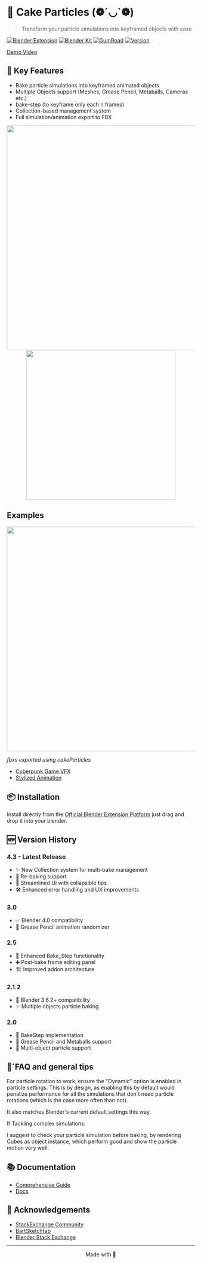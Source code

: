 # 🍰 Cake Particles (❁´◡`❁)
> Transform your particle simulations into keyframed objects with ease

[![Blender Extension](https://img.shields.io/badge/Blender-Extension-orange)](https://extensions.blender.org/add-ons/cake-particles/)
[![Blender Kit](https://img.shields.io/badge/Blender-Kit-green)](https://www.blenderkit.com/asset-gallery-detail/82e87770-6569-4873-bef5-8621a1fecdc9/)
[![GumRoad](https://img.shields.io/badge/GumRoad-pink)](https://scaryplasmon.gumroad.com/l/CakeParticles)
[![Version](https://img.shields.io/badge/Version-4.3-blue)]()

[Demo Video](https://github.com/Scaryplasmon/CakeParticles/assets/90010990/4ff7ebb0-220c-40ba-ae2f-3747e6b46e97)

## 🚀 Key Features
- Bake particle simulations into keyframed animated objects
- Multiple Objects support (Meshes, Grease Pencil, Metaballs, Cameras etc.)
- bake-step (to keyframe only each n frames)
- Collection-based management system
- Full simulation/animation export to FBX

<div align="center">
<img src="https://github.com/user-attachments/assets/63f2d40c-1335-4fd3-837c-b9726f0f2348" width="600">
<img src="https://github.com/user-attachments/assets/1738ad03-257b-4239-ac2d-e0ed2942cb70" width="400">
</div>

## Examples
<div align="center">
<img src="https://github.com/Scaryplasmon/CakeParticles/assets/90010990/be40e1ac-dc8c-4e28-aaa8-f0a6f73378c5" width="600">
</div>

*fbxs exported using cakeParticles*
  
- [Cyberpunk Game VFX](https://skfb.ly/ovBXn)
- [Stylized Animation](https://skfb.ly/o9RPG)

## 📦 Installation
Install directly from the [Official Blender Extension Platform](https://extensions.blender.org/add-ons/cake-particles/)
just drag and drop it into your blender.

## 🆕 Version History

### 4.3 - Latest Release
- ✨ New Collection system for multi-bake management
- 🔄 Re-baking support
- 📝 Streamlined UI with collapsible tips
- 🛠️ Enhanced error handling and UX improvements

### 3.0
- ✅ Blender 4.0 compatibility
- 🎨 Grease Pencil animation randomizer

### 2.5
- 🔧 Enhanced Bake_Step functionality
- ➕ Post-bake frame editing panel
- 🏗️ Improved addon architecture

### 2.1.2
- 🐛 Blender 3.6.2+ compatibility
- ✨ Multiple objects particle baking

### 2.0
- 🎯 BakeStep implementation
- 🎨 Grease Pencil and Metaballs support
- 🔄 Multi-object particle support


## 🔧´FAQ and general tips
For particle rotation to work, ensure the "Dynamic" option is enabled in particle settings.
This is by design, as enabling this by default would penalize performance for all the simulations that don´t need particle rotations (which is the case more often than not).

It also matches Blender's current default settings this way.

If Tackling complex simulations:

I suggest to check your particle simulation before baking, by rendering Cubes as object instance, which perform good and show the particle motion very well.

## 📚 Documentation
- [Comprehensive Guide](https://blenderartists.org/t/cake-particles-bake-your-particles-as-keyframed-objects/1378059)
- [Docs](https://sites.google.com/view/cakeparticlesdocs/home-page)

## 🙏 Acknowledgements
- [StackExchange Community](https://tiny.one/StackExchange)
- [BartSketchfab](https://tiny.one/BartSketchfab)
- [Blender Stack Exchange](https://blender.stackexchange.com/questions/167452/convert-particles-to-animated-mesh-including-existing-armature-animation)

---
<div align="center">
Made with 🎂
</div>
